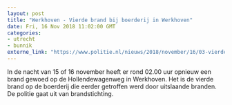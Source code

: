 ```yaml
---
layout: post
title: "Werkhoven - Vierde brand bij boerderij in Werkhoven"
date: Fri, 16 Nov 2018 11:02:00 GMT
categories: 
- utrecht 
- bunnik 
externe_link: "https://www.politie.nl/nieuws/2018/november/16/03-vierde-brand-bij-boerderij-in-werkhoven.html"
---
```


In de nacht van 15 of 16 november heeft er rond 02.00 uur opnieuw een brand gewoed op de Hollendewagenweg in Werkhoven. Het is de vierde brand op de boerderij die eerder getroffen werd door uitslaande branden. De politie gaat uit van brandstichting.
